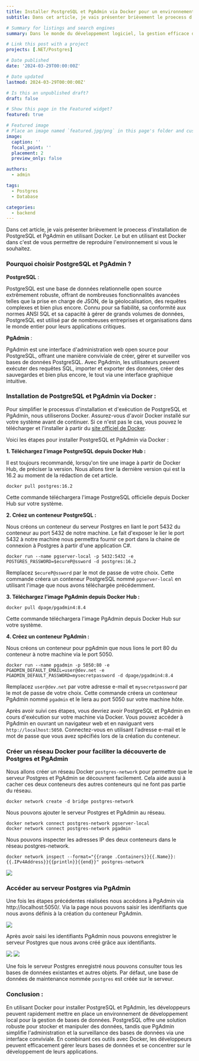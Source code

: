 ```yaml
---
title: Installer PostgreSQL et PgAdmin via Docker pour un environnement de développement local
subtitle: Dans cet article, je vais présenter brièvement le proecess d'installation de PostgreSQL et PgAdmin en utilisant Docker.

# Summary for listings and search engines
summary: Dans le monde du développement logiciel, la gestion efficace des bases de données est cruciale pour la réussite des projets. PostgreSQL, souvent abrégé en Postgres, est l'un des systèmes de gestion de bases de données relationnelles les plus puissants et les plus avancés disponibles aujourd'hui. Associé à PgAdmin, une interface graphique conviviale pour administrer les bases de données PostgreSQL, il devient encore plus accessible et pratique pour les développeurs.

# Link this post with a project
projects: [.NET/Postgres]

# Date published
date: '2024-03-29T00:00:00Z'

# Date updated
lastmod: 2024-03-29T00:00:00Z'

# Is this an unpublished draft?
draft: false

# Show this page in the Featured widget?
featured: true

# Featured image
# Place an image named `featured.jpg/png` in this page's folder and customize its options here.
image:
  caption: ''
  focal_point: ''
  placement: 2
  preview_only: false

authors:
  - admin

tags:
  - Postgres
  - Database

categories:
  - backend
---
```


Dans cet article, je vais présenter brièvement le proecess d'installation de PostgreSQL et PgAdmin en utilisant Docker. Le but en utilisant est Docker dans c'est de vous permettre de reproduire l'environnement si vous le souhaitez.

### Pourquoi choisir PostgreSQL et PgAdmin ?

**PostgreSQL** :

PostgreSQL est une base de données relationnelle open source extrêmement robuste, offrant de nombreuses fonctionnalités avancées telles que la prise en charge de JSON, de la géolocalisation, des requêtes complexes et bien plus encore. Connu pour sa fiabilité, sa conformité aux normes ANSI SQL et sa capacité à gérer de grands volumes de données, PostgreSQL est utilisé par de nombreuses entreprises et organisations dans le monde entier pour leurs applications critiques.

**PgAdmin** :

PgAdmin est une interface d'administration web open source pour PostgreSQL, offrant une manière conviviale de créer, gérer et surveiller vos bases de données PostgreSQL. Avec PgAdmin, les utilisateurs peuvent exécuter des requêtes SQL, importer et exporter des données, créer des sauvegardes et bien plus encore, le tout via une interface graphique intuitive.

### Installation de PostgreSQL et PgAdmin via Docker :

Pour simplifier le processus d'installation et d'exécution de PostgreSQL et PgAdmin, nous utiliserons Docker. Assurez-vous d'avoir Docker installé sur votre système avant de continuer. Si ce n'est pas le cas, vous pouvez le télécharger et l'installer à partir du [site officiel de Docker](https://www.docker.com/get-started).

Voici les étapes pour installer PostgreSQL et PgAdmin via Docker :

**1. Téléchargez l'image PostgreSQL depuis Docker Hub :**

Il est toujours recommandé, lorsqu'on tire une image à partir de Docker Hub, de préciser la version. Nous allons tirer la dernière version qui est la 16.2 au moment de la rédaction de cet article.

```
docker pull postgres:16.2
```

Cette commande téléchargera l'image PostgreSQL officielle depuis Docker Hub sur votre système.

**2. Créez un conteneur PostgreSQL :**

Nous créons un conteneur du serveur Postgres en liant le port 5432 du conteneur au port 5432 de notre machine. 
Le fait d'exposer le lier le port 5432 à notre machine nous permettra fournir ce port dans la chaine de connexion à Postgres à partir d'une application C#. 

```
docker run --name pgserver-local -p 5432:5432 -e POSTGRES_PASSWORD=$ecureP@ssword -d postgres:16.2
```

Remplacez `$ecureP@ssword` par le mot de passe de votre choix. Cette commande créera un conteneur PostgreSQL nommé `pgserver-local` en utilisant l'image que nous avons téléchargée précédemment.

**3. Téléchargez l'image PgAdmin depuis Docker Hub :**

```
docker pull dpage/pgadmin4:8.4
```

Cette commande téléchargera l'image PgAdmin depuis Docker Hub sur votre système.

**4. Créez un conteneur PgAdmin :**

Nous créons un conteneur pour pgAdmin que nous lions le port 80 du conteneur à notre machine via le port 5050.

```
docker run --name pgadmin -p 5050:80 -e PGADMIN_DEFAULT_EMAIL=user@dev.net -e PGADMIN_DEFAULT_PASSWORD=mysecretpassword -d dpage/pgadmin4:8.4
```

Remplacez `user@dev.net` par votre adresse e-mail et `mysecretpassword` par le mot de passe de votre choix. Cette commande créera un conteneur PgAdmin nommé `pgadmin` et le liera au port 5050 sur votre machine hôte.

Après avoir suivi ces étapes, vous devriez avoir PostgreSQL et PgAdmin en cours d'exécution sur votre machine via Docker. Vous pouvez accéder à PgAdmin en ouvrant un navigateur web et en naviguant vers `http://localhost:5050`. Connectez-vous en utilisant l'adresse e-mail et le mot de passe que vous avez spécifiés lors de la création du conteneur.

### Créer un réseau Docker pour faciliter la découverte de Postgres et PgAdmin

Nous allons créer un réseau Docker `postgres-network` pour permettre que le serveur Postgres et PgAdmin se découvrent facilement. Cela aide aussi à cacher ces deux conteneurs des autres conteneurs qui ne font pas partie du réseau. 

```
docker network create -d bridge postgres-network
```
Nous pouvons ajouter le serveur Postgres et PgAdmin au réseau.

```
docker network connect postgres-network pgserver-local
docker network connect postgres-network pgadmin
```

Nous pouvons inspecter les adresses IP des deux conteneurs dans le réseau postgres-network.

```
docker network inspect --format="{{range .Containers}}{{.Name}}: {{.IPv4Address}}{{println}}{{end}}" postgres-network
```
![](img/docker-network-ip.PNG)

### Accéder au serveur Postgres via PgAdmin

Une fois les étapes précédentes réalisées nous accédons à PgAdmin via http://localhost:5050/. Via la page nous pouvons saisir les identifiants que nous avons définis à la création du conteneur PgAdmin. 

![](img/pgAdmin.PNG)

Après avoir saisi les identifiants PgAdmin nous pouvons enregistrer le serveur Postgres que nous avons créé grâce aux identifiants. 

![](img/pgAdmin-register.PNG)
![](img/pgAdmin-register-auth.PNG)

Une fois le serveur Postgres enregistré nous pouvons consulter tous les bases de données existantes et autres objets. Par défaut, une base de données de maintenance nommée `postgres` est créée sur le serveur. 

### Conclusion :

En utilisant Docker pour installer PostgreSQL et PgAdmin, les développeurs peuvent rapidement mettre en place un environnement de développement local pour la gestion de bases de données. PostgreSQL offre une solution robuste pour stocker et manipuler des données, tandis que PgAdmin simplifie l'administration et la surveillance des bases de données via une interface conviviale. En combinant ces outils avec Docker, les développeurs peuvent efficacement gérer leurs bases de données et se concentrer sur le développement de leurs applications.
